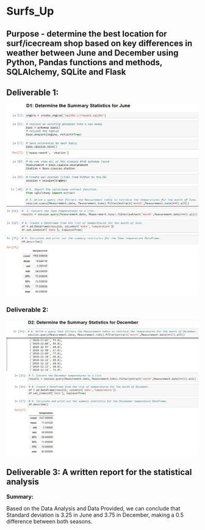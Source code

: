 
# Surfs_Up

## Purpose - determine the best location for surf/icecream shop based on key differences in weather between June and December using Python, Pandas functions and methods, SQLAlchemy, SQLite and Flask

## Deliverable 1:

![name-of-you-image](https://github.com/Dorislava/Surfs_Up/blob/main/Resources/Fig%201..JPG)
![name-of-you-image](https://github.com/Dorislava/Surfs_Up/blob/main/Resources/Fig.2.JPG)

### Deliverable 2:
![name-of-you-image](https://github.com/Dorislava/Surfs_Up/blob/main/Resources/Fig%203..JPG)
![name-of-you-image](https://github.com/Dorislava/Surfs_Up/blob/main/Resources/Fig%204..JPG)

## Deliverable 3: A written report for the statistical analysis

**Summary:**

Based on the Data Analysis and  Data Provided, we can conclude that Standard deviation is 3.25 in June and 3.75 in December, making a 0.5 difference between both seasons.
